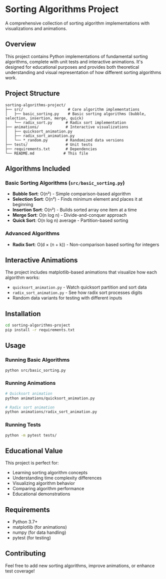 # Sorting Algorithms Project

A comprehensive collection of sorting algorithm implementations with visualizations and animations.

## Overview

This project contains Python implementations of fundamental sorting algorithms, complete with unit tests and interactive animations. It's designed for educational purposes and provides both theoretical understanding and visual representation of how different sorting algorithms work.

## Project Structure

```
sorting-algorithms-project/
├── src/                    # Core algorithm implementations
│   ├── basic_sorting.py    # Basic sorting algorithms (bubble, selection, insertion, merge, quick)
│   └── radix_sort.py      # Radix sort implementation
├── animations/            # Interactive visualizations
│   ├── quicksort_animation.py
│   ├── radix_sort_animation.py
│   └── *_random.py        # Randomized data versions
├── tests/                 # Unit tests
├── requirements.txt       # Dependencies
└── README.md             # This file
```

## Algorithms Included

### Basic Sorting Algorithms (`src/basic_sorting.py`)
- **Bubble Sort**: O(n²) - Simple comparison-based algorithm
- **Selection Sort**: O(n²) - Finds minimum element and places it at beginning
- **Insertion Sort**: O(n²) - Builds sorted array one item at a time
- **Merge Sort**: O(n log n) - Divide-and-conquer approach
- **Quick Sort**: O(n log n) average - Partition-based sorting

### Advanced Algorithms
- **Radix Sort**: O(d × (n + k)) - Non-comparison based sorting for integers

## Interactive Animations

The project includes matplotlib-based animations that visualize how each algorithm works:

- `quicksort_animation.py` - Watch quicksort partition and sort data
- `radix_sort_animation.py` - See how radix sort processes digits
- Random data variants for testing with different inputs

## Installation

```bash
cd sorting-algorithms-project
pip install -r requirements.txt
```

## Usage

### Running Basic Algorithms
```bash
python src/basic_sorting.py
```

### Running Animations
```bash
# Quicksort animation
python animations/quicksort_animation.py

# Radix sort animation
python animations/radix_sort_animation.py
```

### Running Tests
```bash
python -m pytest tests/
```

## Educational Value

This project is perfect for:
- Learning sorting algorithm concepts
- Understanding time complexity differences
- Visualizing algorithm behavior
- Comparing algorithm performance
- Educational demonstrations

## Requirements

- Python 3.7+
- matplotlib (for animations)
- numpy (for data handling)
- pytest (for testing)

## Contributing

Feel free to add new sorting algorithms, improve animations, or enhance test coverage!